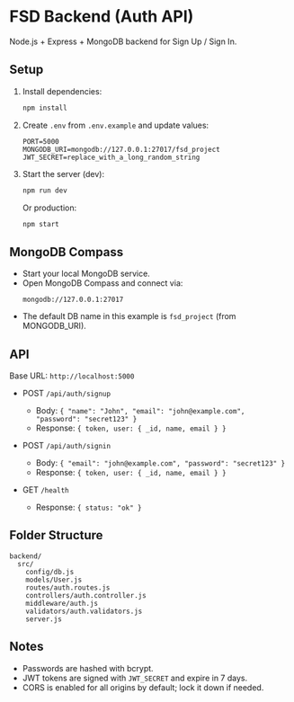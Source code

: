 # FSD Backend (Auth API)

Node.js + Express + MongoDB backend for Sign Up / Sign In.

## Setup

1. Install dependencies:
   ```bash
   npm install
   ```
2. Create `.env` from `.env.example` and update values:
   ```env
   PORT=5000
   MONGODB_URI=mongodb://127.0.0.1:27017/fsd_project
   JWT_SECRET=replace_with_a_long_random_string
   ```
3. Start the server (dev):
   ```bash
   npm run dev
   ```
   Or production:
   ```bash
   npm start
   ```

## MongoDB Compass
- Start your local MongoDB service.
- Open MongoDB Compass and connect via:
  ```
  mongodb://127.0.0.1:27017
  ```
- The default DB name in this example is `fsd_project` (from MONGODB_URI).

## API
Base URL: `http://localhost:5000`

- POST `/api/auth/signup`
  - Body: `{ "name": "John", "email": "john@example.com", "password": "secret123" }`
  - Response: `{ token, user: { _id, name, email } }`

- POST `/api/auth/signin`
  - Body: `{ "email": "john@example.com", "password": "secret123" }`
  - Response: `{ token, user: { _id, name, email } }`

- GET `/health`
  - Response: `{ status: "ok" }`

## Folder Structure
```
backend/
  src/
    config/db.js
    models/User.js
    routes/auth.routes.js
    controllers/auth.controller.js
    middleware/auth.js
    validators/auth.validators.js
    server.js
```

## Notes
- Passwords are hashed with bcrypt.
- JWT tokens are signed with `JWT_SECRET` and expire in 7 days.
- CORS is enabled for all origins by default; lock it down if needed.
